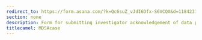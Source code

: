 ```yaml
---
redirect_to: https://form.asana.com/?k=Qc6suZ_vJdI6Dfx-S6VCQA&d=11842311694989-
section: none
description: Form for submitting investigator acknowledgement of data protection for case reports
titlecamel: MDSAcase
---
```

